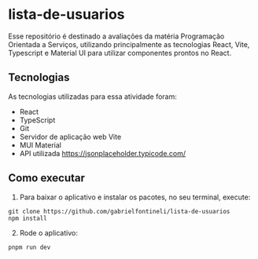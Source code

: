 # lista-de-usuarios
Esse repositório é destinado a avaliações da matéria Programação Orientada a Serviços, utilizando principalmente as tecnologias React, Vite, Typescript e Material UI para utilizar componentes prontos no React.
## Tecnologias

As tecnologias utilizadas para essa atividade foram:

* React
* TypeScript
* Git
* Servidor de aplicação web Vite
* MUI Material
* API utilizada https://jsonplaceholder.typicode.com/
## Como executar
1. Para baixar o aplicativo e instalar os pacotes, no seu terminal, execute:
```
git clone https://github.com/gabrielfontineli/lista-de-usuarios
npm install
```

2. Rode o aplicativo:
```
pnpm run dev
```
